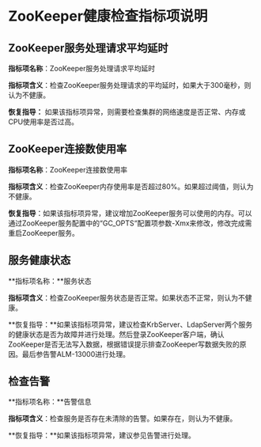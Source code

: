 # ZooKeeper健康检查指标项说明<a name="ZH-CN_TOPIC_0173397642"></a>

## ZooKeeper服务处理请求平均延时<a name="section64170771113434"></a>

**指标项名称**：ZooKeeper服务处理请求平均延时

**指标项含义**：检查ZooKeeper服务处理请求的平均延时，如果大于300毫秒，则认为不健康。

**恢复指导：**  如果该指标项异常，则需要检查集群的网络速度是否正常、内存或CPU使用率是否过高。

## ZooKeeper连接数使用率<a name="section14466992113435"></a>

**指标项名称**：ZooKeeper连接数使用率

**指标项含义**：检查ZooKeeper内存使用率是否超过80%。如果超过阈值，则认为不健康。

**恢复指导**：如果该指标项异常，建议增加ZooKeeper服务可以使用的内存。可以通过ZooKeeper服务配置中的“GC\_OPTS“配置项参数-Xmx来修改，修改完成需重启ZooKeeper服务。

## 服务健康状态<a name="section50008273113435"></a>

**指标项名称：**服务状态

**指标项含义**：检查ZooKeeper服务状态是否正常。如果状态不正常，则认为不健康。

**恢复指导：**如果该指标项异常，建议检查KrbServer、LdapServer两个服务的健康状态是否为故障并进行处理。然后登录ZooKeeper客户端，确认ZooKeeper是否无法写入数据，根据错误提示排查ZooKeeper写数据失败的原因。最后参告警ALM-13000进行处理。

## 检查告警<a name="section11269455113436"></a>

**指标项名称：**告警信息

**指标项含义**：检查服务是否存在未清除的告警。如果存在，则认为不健康。

**恢复指导：**如果该指标项异常，建议参见告警进行处理。

